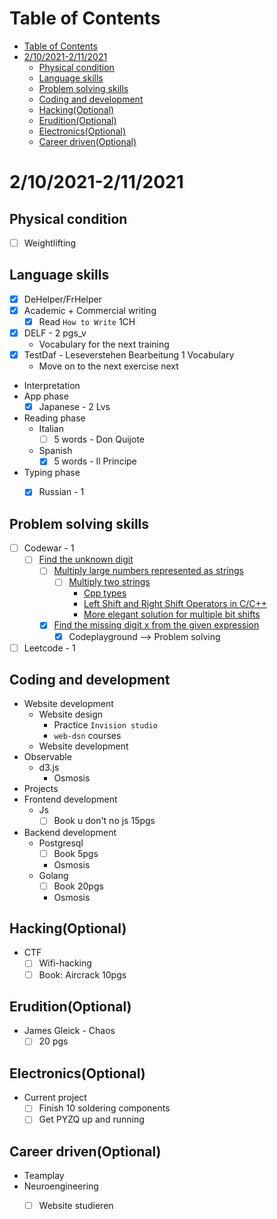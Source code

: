 # Table of Contents
- [Table of Contents](#table-of-contents)
- [2/10/2021-2/11/2021](#2102021-2112021)
  - [Physical condition](#physical-condition)
  - [Language skills](#language-skills)
  - [Problem solving skills](#problem-solving-skills)
  - [Coding and development](#coding-and-development)
  - [Hacking(Optional)](#hackingoptional)
  - [Erudition(Optional)](#eruditionoptional)
  - [Electronics(Optional)](#electronicsoptional)
  - [Career driven(Optional)](#career-drivenoptional)

# 2/10/2021-2/11/2021
## Physical condition
- [ ] Weightlifting

## Language skills
- [x] DeHelper/FrHelper
- [x] Academic + Commercial writing
  - [x] Read `How to Write` 1CH
- [x] DELF - 2 pgs_v
  - Vocabulary for the next training
- [x] TestDaf - Leseverstehen Bearbeitung 1 Vocabulary
  - Move on to the next exercise  next
- Interpretation
- App phase
  - [x] Japanese - 2 Lvs
- Reading phase
  - Italian
    - [ ] 5 words - Don Quijote
  - Spanish
    - [X] 5 words - Il Principe
- Typing phase
  - [x] Russian - 1


## Problem solving skills
- [ ] Codewar - 1
  - [ ] [Find the unknown digit](https://www.codewars.com/kata/546d15cebed2e10334000ed9/train/javascript)
    - [ ] [Multiply large numbers represented as strings](https://www.geeksforgeeks.org/multiply-large-numbers-represented-as-strings/)
      - [ ] [Multiply two strings](https://practice.geeksforgeeks.org/problems/multiply-two-strings/1)
        - [Cpp types](https://en.cppreference.com/w/cpp/language/types)
        - [Left Shift and Right Shift Operators in C/C++](https://www.geeksforgeeks.org/left-shift-right-shift-operators-c-cpp/)
        - [More elegant solution for multiple bit shifts](https://stackoverflow.com/questions/12606743/more-elegant-solution-for-multiple-bit-shifts)
    - [x] [Find the missing digit x from the given expression](https://www.geeksforgeeks.org/find-the-missing-digit-x-from-the-given-expression/)
      - [x] Codeplayground --> Problem solving
- [ ] Leetcode - 1

## Coding and development
- Website development
  - Website design
    - Practice `Invision studio`
    - `web-dsn` courses
  - Website development
- Observable
  - d3.js
    - Osmosis
- Projects
- Frontend development
  - Js
    - [ ] Book u don't no js 15pgs
- Backend development
  - Postgresql
    - [ ] Book 5pgs
    - Osmosis
  - Golang
    - [ ] Book 20pgs
    - Osmosis
## Hacking(Optional)
- CTF
  - [ ] Wifi-hacking
  - [ ] Book: Aircrack 10pgs

## Erudition(Optional)
- James Gleick - Chaos
  - [ ] 20 pgs
## Electronics(Optional)
- Current project
  - [ ] Finish 10 soldering components
  - [ ] Get PYZQ up and running
## Career driven(Optional)
- Teamplay
- Neuroengineering
  - [ ] Website studieren

